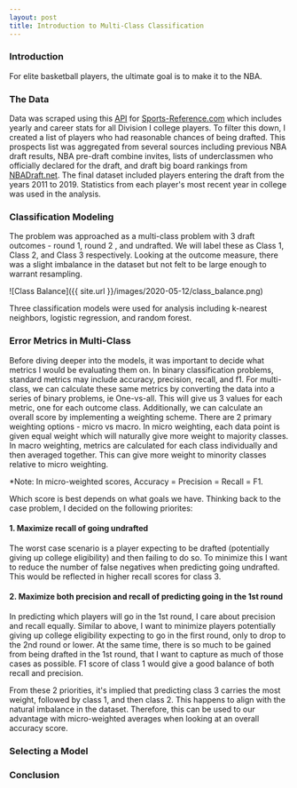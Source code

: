 ```yaml
---
layout: post
title: Introduction to Multi-Class Classification
---
```


### Introduction
For elite basketball players, the ultimate goal is to make it to the NBA.





### The Data
Data was scraped using this [API](https://sportsreference.readthedocs.io/en/stable/) for [Sports-Reference.com](http://www.sports-reference.com) which includes yearly and career stats for all Division I college players. To filter this down, I created a list of players who had reasonable chances of being drafted. This prospects list was aggregated from several sources including previous NBA draft results, NBA pre-draft combine invites, lists of underclassmen who officially declared for the draft, and draft big board rankings from [NBADraft.net](https://www.nbadraft.net/ranking/bigboard/). The final dataset included players entering the draft from the years 2011 to 2019. Statistics from each player's most recent year in college was used in the analysis. 

### Classification Modeling
The problem was approached as a multi-class problem with 3 draft outcomes - round 1, round 2 , and undrafted. We will label these as Class 1, Class 2, and Class 3 respectively. Looking at the outcome measure, there was a slight imbalance in the dataset but not felt to be large enough to warrant resampling. 

![Class Balance]({{ site.url }}/images/2020-05-12/class_balance.png)

Three classification models were used for analysis including k-nearest neighbors, logistic regression, and random forest.

### Error Metrics in Multi-Class
Before diving deeper into the models, it was important to decide what metrics I would be evaluating them on. In binary classification problems, standard metrics may include accuracy, precision, recall, and f1. For multi-class, we can calculate these same metrics by converting the data into a series of binary problems, ie One-vs-all. This will give us 3 values for each metric, one for each outcome class. Additionally, we can calculate an overall score by implementing a weighting scheme. There are 2 primary weighting options - micro vs macro. In micro weighting, each data point is given equal weight which will naturally give more weight to majority classes. In macro weighting, metrics are calculated for each class individually and then averaged together. This can give more weight to minority classes relative to micro weighting.

*Note: In micro-weighted scores, Accuracy = Precision = Recall = F1. 

Which score is best depends on what goals we have. Thinking back to the case problem, I decided on the following priorites:
#### 1. Maximize recall of going undrafted
The worst case scenario is a player expecting to be drafted (potentially giving up college eligibility) and then failing to do so. To minimize this I want to reduce the number of false negatives when predicting going undrafted. This would be reflected in higher recall scores for class 3. 

#### 2. Maximize both precision and recall of predicting going in the 1st round
In predicting which players will go in the 1st round, I care about precision and recall equally. Similar to above, I want to minimize players potentially giving up college eligibility expecting to go in the first round, only to drop to the 2nd round or lower. At the same time, there is so much to be gained from being drafted in the 1st round, that I want to capture as much of those cases as possible. F1 score of class 1 would give a good balance of both recall and precision.

From these 2 priorities, it's implied that predicting class 3 carries the most weight, followed by class 1, and then class 2. This happens to align with the natural imbalance in the dataset. Therefore, this can be used to our advantage with micro-weighted averages when looking at an overall accuracy score.

### Selecting a Model



### Conclusion
